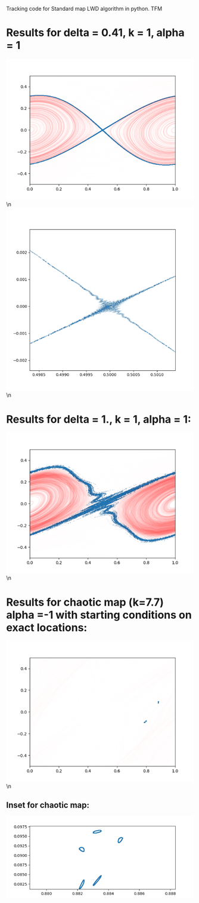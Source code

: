 Tracking code for Standard map LWD algorithm in python. TFM
# Results for delta = 0.41, k = 1, alpha = 1
![delta=0.41](https://github.com/yllari/Standard-map/blob/main/trajectories_delta%3D0.41.png?raw=true=250x250) \n
![Inset for delta= 0.41](https://github.com/yllari/Standard-map/blob/main/delta%3D0.41%2Ccloseup.png?raw=true=250x250)\n
# Results for delta = 1., k = 1, alpha = 1:
![delta=1](https://github.com/yllari/Standard-map/blob/main/trajectories_delta%3D1.png?raw=true|width=50) \n

# Results for chaotic map (k=7.7) alpha =-1 with starting conditions on exact locations:
![k=7.7](https://github.com/yllari/Standard-map/blob/main/trajectories_k%3D7.7.png?raw=true|width=50) \n

## Inset for chaotic map:
![Inset for chaotic map](https://github.com/yllari/Standard-map/blob/main/inset_k%3D7.7.png?raw=true|width=50)
